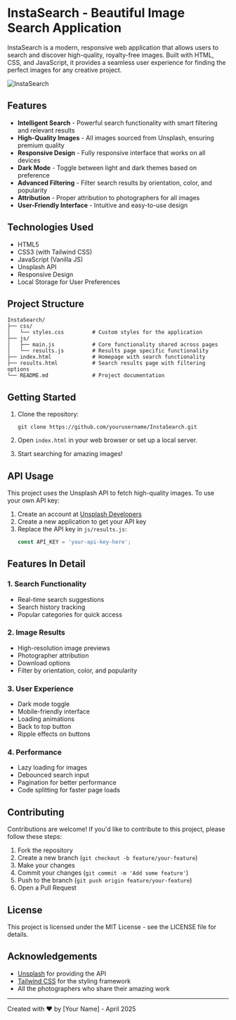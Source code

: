 # InstaSearch - Beautiful Image Search Application

InstaSearch is a modern, responsive web application that allows users to search and discover high-quality, royalty-free images. Built with HTML, CSS, and JavaScript, it provides a seamless user experience for finding the perfect images for any creative project.

![InstaSearch](https://images.unsplash.com/photo-1579546929518-9e396f3cc809)

## Features

- **Intelligent Search** - Powerful search functionality with smart filtering and relevant results
- **High-Quality Images** - All images sourced from Unsplash, ensuring premium quality
- **Responsive Design** - Fully responsive interface that works on all devices
- **Dark Mode** - Toggle between light and dark themes based on preference
- **Advanced Filtering** - Filter search results by orientation, color, and popularity
- **Attribution** - Proper attribution to photographers for all images
- **User-Friendly Interface** - Intuitive and easy-to-use design

## Technologies Used

- HTML5
- CSS3 (with Tailwind CSS)
- JavaScript (Vanilla JS)
- Unsplash API
- Responsive Design
- Local Storage for User Preferences

## Project Structure

```
InstaSearch/
├── css/
│   └── styles.css         # Custom styles for the application
├── js/
│   ├── main.js            # Core functionality shared across pages
│   └── results.js         # Results page specific functionality
├── index.html             # Homepage with search functionality
├── results.html           # Search results page with filtering options
└── README.md              # Project documentation
```

## Getting Started

1. Clone the repository:
   ```
   git clone https://github.com/yourusername/InstaSearch.git
   ```

2. Open `index.html` in your web browser or set up a local server.

3. Start searching for amazing images!

## API Usage

This project uses the Unsplash API to fetch high-quality images. To use your own API key:

1. Create an account at [Unsplash Developers](https://unsplash.com/developers)
2. Create a new application to get your API key
3. Replace the API key in `js/results.js`:
   ```javascript
   const API_KEY = 'your-api-key-here';
   ```

## Features In Detail

### 1. Search Functionality
- Real-time search suggestions
- Search history tracking
- Popular categories for quick access

### 2. Image Results
- High-resolution image previews
- Photographer attribution
- Download options
- Filter by orientation, color, and popularity

### 3. User Experience
- Dark mode toggle
- Mobile-friendly interface
- Loading animations
- Back to top button
- Ripple effects on buttons

### 4. Performance
- Lazy loading for images
- Debounced search input
- Pagination for better performance
- Code splitting for faster page loads

## Contributing

Contributions are welcome! If you'd like to contribute to this project, please follow these steps:

1. Fork the repository
2. Create a new branch (`git checkout -b feature/your-feature`)
3. Make your changes
4. Commit your changes (`git commit -m 'Add some feature'`)
5. Push to the branch (`git push origin feature/your-feature`)
6. Open a Pull Request

## License

This project is licensed under the MIT License - see the LICENSE file for details.

## Acknowledgements

- [Unsplash](https://unsplash.com/) for providing the API
- [Tailwind CSS](https://tailwindcss.com/) for the styling framework
- All the photographers who share their amazing work

---

Created with ❤️ by [Your Name] - April 2025
